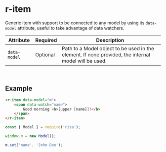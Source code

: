 # r-item

Generic item with support to be connected to any model by using its `data-model` attribute, useful to take advantage of data watchers.

|Attribute|Required|Description
|---------|--------|-----------
|`data-model`|Optional|Path to a Model object to be used in the element. If none provided, the internal model will be used.

<br/>

## Example

```html
<r-item data-model="m">
    <span data-watch="name">
        Good morning <b>[upper [name]]!</b>
    </span>
</r-item>
```

```js
const { Model } = require('riza');

window.m = new Model();

m.set('name', 'John Doe');
```